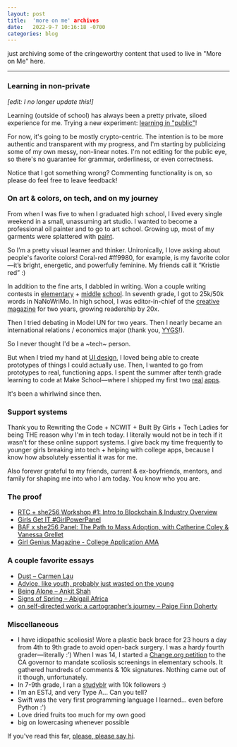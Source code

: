 ```yaml
---
layout: post
title:  'more on me' archives
date:   2022-9-7 10:16:18 -0700
categories: blog
---
```


just archiving some of the cringeworthy content that used to live in "More on Me" here.

---


### Learning in non-private

_[edit: I no longer update this!]_

Learning (outside of school) has always been a pretty private, siloed experience for me. Trying a new experiment: [learning in "public"](https://www.notion.so/dual-effort-learning-in-public-cc9ff63eabc64d27a3efe45369fccd88)!

For now, it's going to be mostly crypto-centric. The intention is to be more authentic and transparent with my progress, and I'm starting by publicizing some of my own messy, non-linear notes. I'm not editing for the public eye, so there's no guarantee for grammar, orderliness, or even correctness.

Notice that I got something wrong? Commenting functionality is on, so please do feel free to leave feedback!

### On art & colors, on tech, and on my journey

From when I was five to when I graduated high school, I lived every single weekend in a small, unassuming art studio. I wanted to become a professional oil painter and to go to art school. Growing up, most of my garments were splattered with [paint](https://www.behance.net/gallery/72001185/Kristie-Huang-Art-Portfolio).

So I’m a pretty visual learner and thinker. Unironically, I love asking about people's favorite colors! Coral-red #ff9980, for example, is my favorite color—it’s bright, energetic, and powerfully feminine. My friends call it “Kristie red” :)

In addition to the fine arts, I dabbled in writing. Won a couple writing contests in [elementary](https://web.archive.org/web/20120415084842/http://www.tuolumne.org/content/article.php/20120410143026414) + [middle](https://web.archive.org/web/20160421063816/http://sanfrancisco.adl.org/news/41827/) [school](https://web.archive.org/web/20170429092315/https://www.mercurynews.com/2015/05/21/palo-alto-student-wins-essay-contest/). In seventh grade, I got to 25k/50k words in NaNoWriMo. In high school, I was editor-in-chief of the [creative magazine](https://issuu.com/pandorasbox.gunn) for two years, growing readership by 20x.

Then I tried debating in Model UN for two years. Then I nearly became an international relations / economics major (thank you, [YYGS](https://globalscholars.yale.edu/international-affairs-globalization)!).

So I never thought I'd be a ~tech~ person.

But when I tried my hand at [UI design](https://www.behance.net/kristiehuang), I loved being able to create prototypes of things I could actually use. Then, I wanted to go from prototypes to real, functioning apps. I spent the summer after tenth grade learning to code at Make School—where I shipped my first two [real](http://tinyurl.com/cloudcloset) [apps](http://tinyurl.com/airtimeevents).

It's been a whirlwind since then.

### Support systems

Thank you to Rewriting the Code + NCWIT + Built By Girls + Tech Ladies for being THE reason why I'm in tech today. I literally would not be in tech if it wasn't for these online support systems. I give back my time frequently to younger girls breaking into tech + helping with college apps, because I know how absolutely essential it was for me.

Also forever grateful to my friends, current & ex-boyfriends, mentors, and family for shaping me into who I am today. You know who you are.

### The proof

- [RTC + she256 Workshop #1: Intro to Blockchain & Industry Overview](https://twitter.com/she_256/status/1364439534906171393)
- [Girls Get IT #GirlPowerPanel](https://www.instagram.com/p/CBbVHmalvQj/)
- [BAF x she256 Panel: The Path to Mass Adoption, with Catherine Coley & Vanessa Grellet](https://www.youtube.com/watch?v=f3i9kItUi-k&t=73s)
- [Girl Genius Magazine - College Application AMA](https://youtu.be/lKmgBW9mHGk)

### A couple favorite essays

- [Dust – Carmen Lau](https://altered.substack.com/p/dust?s=r)
- [Advice, like youth, probably just wasted on the young](https://www.chicagotribune.com/columns/chi-schmich-sunscreen-column-column.html)
- [Being Alone – Ankit Shah](https://www.ankit.fyi/being-alone)
- [Signs of Spring – Abigail Africa](https://app.sparkmailapp.com/web-share/9OJcHD2jn-v0gPAjRfG_phaW3Hbz4gTEOzHm694E)
- [on self-directed work: a cartographer’s journey – Paige Finn Doherty](https://paigefinndoherty.com/2020/10/13/on-self-directed-work-a-cartographers-journey/)

### Miscellaneous

- I have idiopathic scoliosis! Wore a plastic back brace for 23 hours a day from 4th to 9th grade to avoid open-back surgery. I was a hardy fourth grader—literally :’) When I was 14, I started a [Change.org petition](https://www.change.org/p/state-of-california-mandate-life-saving-scoliosis-screenings-in-elementary-schools) to the CA governor to mandate scoliosis screenings in elementary schools. It gathered hundreds of comments & 10k signatures. Nothing came out of it though, unfortunately.
- In 7-9th grade, I ran a [studyblr](https://studycxlture.tumblr.com/) with 10k followers :)
- I’m an ESTJ, and very Type A... Can you tell?
- Swift was the very first programming language I learned... even before Python :')
- Love dried fruits too much for my own good
- big on lowercasing whenever possible

If you've read this far, [please, please say hi](https://twitter.com/kristiehuang).
